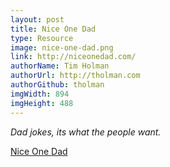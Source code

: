 ```yaml
---
layout: post
title: Nice One Dad
type: Resource
image: nice-one-dad.png
link: http://niceonedad.com/
authorName: Tim Holman
authorUrl: http://tholman.com
authorGithub: tholman
imgWidth: 894
imgHeight: 488
---
```


_Dad jokes, its what the people want._

[Nice One Dad](http://niceonedad.com/)
